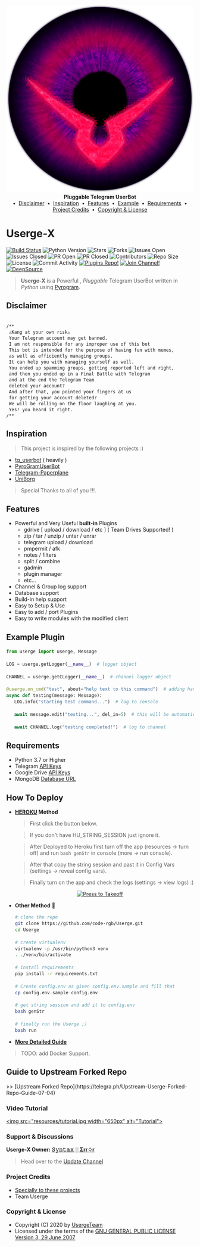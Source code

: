 <p align="center">
    <a href="https://github.com/code-rgb/Userge">
        <img src="resources/userge-x.png" alt="Userge-x">
    </a>
    <br>
    <b>Pluggable Telegram UserBot</b>
    <br>
     &nbsp•&nbsp
    <a href="https://github.com/code-rgb/Userge#disclaimer-">Disclaimer</a>
    &nbsp•&nbsp
    <a href="https://github.com/code-rgb/Userge#inspiration-">Inspiration</a>
    &nbsp•&nbsp
    <a href="https://github.com/code-rgb/Userge#features-">Features</a>
    &nbsp•&nbsp
    <a href="https://github.com/code-rgb/Userge#example-plugin-">Example</a>
    &nbsp•&nbsp
    <a href="https://github.com/code-rgb/Userge#requirements-">Requirements</a>
    &nbsp•&nbsp
    <a href="https://github.com/code-rgb/Userge#project-credits-">Project Credits</a>
    &nbsp•&nbsp
    <a href="https://github.com/code-rgb/Userge#copyright--license-">Copyright & License</a>
</p>

# Userge-X 

[![Build Status](https://travis-ci.com/code-rgb/Userge.svg?branch=dev)](https://travis-ci.com/code-rgb/Userge) ![Python Version](https://img.shields.io/badge/python-3.7/3.8-lightgrey)  ![Stars](https://img.shields.io/github/stars/code-rgb/Userge) ![Forks](https://img.shields.io/github/forks/code-rgb/Userge) ![Issues Open](https://img.shields.io/github/issues/code-rgb/Userge) ![Issues Closed](https://img.shields.io/github/issues-closed/code-rgb/Userge) ![PR Open](https://img.shields.io/github/issues-pr/code-rgb/Userge) ![PR Closed](https://img.shields.io/github/issues-pr-closed/code-rgb/Userge) ![Contributors](https://img.shields.io/github/contributors/code-rgb/Userge) ![Repo Size](https://img.shields.io/github/repo-size/code-rgb/Userge) ![License](https://img.shields.io/github/license/code-rgb/Userge) ![Commit Activity](https://img.shields.io/github/commit-activity/m/code-rgb/Userge) [![Plugins Repo!](https://img.shields.io/badge/Plugins%20Repo-!-orange)](https://github.com/UsergeTeam/Userge-Plugins) [![Join Channel!](https://img.shields.io/badge/Join%20Channel-!-red)](https://t.me/theUserge) [![DeepSource](https://static.deepsource.io/deepsource-badge-light-mini.svg)](https://deepsource.io/gh/code-rgb/Userge/?ref=repository-badge)

> **Userge-X** is a Powerful , _Pluggable_ Telegram UserBot written in _Python_ using [Pyrogram](https://github.com/pyrogram/pyrogram).



## Disclaimer

                
   ```

/**
    ⚠️Kang at your own risk⚠️          
    Your Telegram account may get banned.
    I am not responsible for any improper use of this bot
    This bot is intended for the purpose of having fun with memes,
    as well as efficiently managing groups.
    It can help you with managing yourself as well.
    You ended up spamming groups, getting reported left and right,
    and then you ended up in a Final Battle with Telegram
    and at the end the Telegram Team
    deleted your account?
    And after that, you pointed your fingers at us
    for getting your account deleted?
    We will be rolling on the floor laughing at you.
    Yes! you heard it right.
/**
```

## Inspiration 

> This project is inspired by the following projects :)

* [tg_userbot](https://github.com/watzon/tg_userbot) ( heavily ) 
* [PyroGramUserBot](https://github.com/SpEcHiDe/PyroGramUserBot)
* [Telegram-Paperplane](https://github.com/RaphielGang/Telegram-Paperplane)
* [UniBorg](https://github.com/SpEcHiDe/UniBorg)


> Special Thanks to all of you !!!.

## Features 

* Powerful and Very Useful **built-in** Plugins
  * gdrive [ upload / download / etc ] ( Team Drives Supported! ) 
  * zip / tar / unzip / untar / unrar
  * telegram upload / download
  * pmpermit / afk
  * notes / filters
  * split / combine
  * gadmin
  * plugin manager
  * etc...
* Channel & Group log support
* Database support
* Build-in help support
* Easy to Setup & Use
* Easy to add / port Plugins
* Easy to write modules with the modified client

## Example Plugin 

```python
from userge import userge, Message

LOG = userge.getLogger(__name__)  # logger object

CHANNEL = userge.getCLogger(__name__)  # channel logger object

@userge.on_cmd("test", about="help text to this command")  # adding handler and help text to .test command
async def testing(message: Message):
   LOG.info("starting test command...")  # log to console

   await message.edit("testing...", del_in=5)  # this will be automatically deleted after 5 sec

   await CHANNEL.log("testing completed!")  # log to channel
```

## Requirements 

* Python 3.7 or Higher 
* Telegram [API Keys](https://my.telegram.org/apps)
* Google Drive [API Keys](https://console.developers.google.com/)
* MongoDB [Database URL](https://cloud.mongodb.com/)

## How To Deploy 

* **[HEROKU](https://www.heroku.com/) Method** 

  > First click the button below. 

  > If you don't have HU_STRING_SESSION just ignore it.  

  > After Deployed to Heroku first turn off the app (resources -> turn off) and run `bash genStr` in console (more -> run console).  

  > After that copy the string session and past it in Config Vars (settings -> reveal config vars). 

  > Finally turn on the app and check the logs (settings -> view logs) :)
<p align="center">
  <a href = "https://heroku.com/deploy?template=https://github.com/code-rgb/Userge/tree/master"><img src="https://telegra.ph/file/57c4edb389224c9cf9996.png" alt="Press to Takeoff" width="570px"></a></p>

* **Other Method** 🔧

  ```bash
  # clone the repo
  git clone https://github.com/code-rgb/Userge.git
  cd Userge

  # create virtualenv
  virtualenv -p /usr/bin/python3 venv
  . ./venv/bin/activate

  # install requirements
  pip install -r requirements.txt

  # Create config.env as given config.env.sample and fill that
  cp config.env.sample config.env

  # get string session and add it to config.env
  bash genStr

  # finally run the Userge ;)
  bash run
  ```

* **[More Detailed Guide](https://docs.google.com/document/d/15uoiOn2NkN518MMkx9h5UaMEWMp8aNZqJocXvS0uI6E)** 

> TODO: add Docker Support.

<h2>Guide to Upstream Forked Repo</h2>
>> [Upstream Forked Repo](https://telegra.ph/Upstream-Userge-Forked-Repo-Guide-07-04)


### Video Tutorial 

<a href="https://youtu.be/M4T_BJvFqkc"><img src="resources/tutorial.jpg width="650px" alt="Tutorial"></a>
### Support & Discussions 
<p><b>Userge-X Owner: <a href="https://t.me/deleteduser420">𝚂𝚢𝚗𝚝𝚊𝚡 ░ Σrr♢r</b></a></p>

> Head over to the [Update Channel](https://t.me/theUserge)

### Project Credits 

* [Specially to these projects](https://github.com/code-rgb/Userge#inspiration-) 
* Team Userge

### Copyright & License 

* Copyright (C) 2020 by [UsergeTeam](https://github.com/UsergeTeam) 
* Licensed under the terms of the [GNU GENERAL PUBLIC LICENSE Version 3, 29 June 2007](https://github.com/code-rgb/Userge/blob/master/LICENSE)
